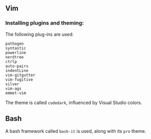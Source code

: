 ## Vim

### Installing plugins and theming:

The following plug-ins are used:
```
pathogen
syntastic
powerline
nerdtree
ctrlp
auto-pairs
indentLine
vim-gitgutter
vim-fugitive
silver
vim-ags
emmet-vim
```

The theme is called `codedark`, influenced by Visual Studio colors.

## Bash

A bash framework called `bash-it` is used, along with its `pro` theme.
